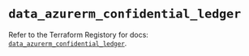 # `data_azurerm_confidential_ledger`

Refer to the Terraform Registory for docs: [`data_azurerm_confidential_ledger`](https://www.terraform.io/docs/providers/azurerm/d/confidential_ledger).
